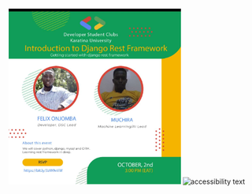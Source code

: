 <p align="center">
  <img src="https://github.com/GDSC-karatina-university/First-event---Introduction-To-Django-Rest-Framework--/blob/main/screenshots/logo.jpeg" width="350" title="hover text">
  <img src="your_relative_path_here_number_2_large_name" width="350" alt="accessibility text">
</p>